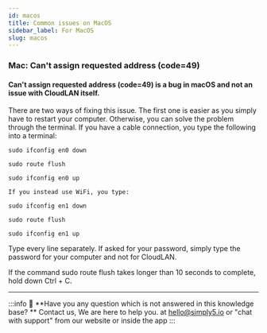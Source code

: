 ```yaml
---
id: macos
title: Common issues on MacOS
sidebar_label: For MacOS
slug: macos
---
```


### Mac: Can't assign requested address (code=49)

#### Can't assign requested address (code=49) is a bug in macOS and not an issue with CloudLAN itself.

There are two ways of fixing this issue. The first one is easier as you simply have to restart your computer. Otherwise, you can solve the problem through the terminal. If you have a cable connection, you type the following into a terminal:
```
sudo ifconfig en0 down

sudo route flush

sudo ifconfig en0 up

If you instead use WiFi, you type:

sudo ifconfig en1 down

sudo route flush

sudo ifconfig en1 up
```

Type every line separately. If asked for your password, simply type the password for your computer and not for CloudLAN.

If the command sudo route flush takes longer than 10 seconds to complete, hold down Ctrl + C.




---

:::info
:information_desk_person: **Have you any question which is not answered in this knowledge base? **
Contact us, We are here to help you. at [hello@simply5.io](mailto:hello@simply5.io) or "chat with support" from our website or inside the app
:::
